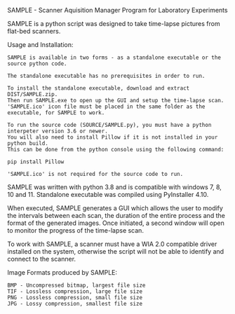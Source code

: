 SAMPLE - Scanner Aquisition Manager Program for Laboratory Experiments

SAMPLE is a python script was designed to take time-lapse pictures from flat-bed scanners.

Usage and Installation:
	
	SAMPLE is available in two forms - as a standalone executable or the source python code.
	
	The standalone executable has no prerequisites in order to run. 
	
	To install the standalone executable, download and extract DIST/SAMPLE.zip. 
	Then run SAMPLE.exe to open up the GUI and setup the time-lapse scan.
	'SAMPLE.ico' icon file must be placed in the same folder as the executable, for SAMPLE to work.
	
	To run the source code (SOURCE/SAMPLE.py), you must have a python interpeter version 3.6 or newer.
	You will also need to install Pillow if it is not installed in your python build.
	This can be done from the python console using the following command:
	
	pip install Pillow
	
	'SAMPLE.ico' is not required for the source code to run.
	
SAMPLE was written with python 3.8 and is compatible with windows 7, 8, 10 and 11.
Standalone executable was compiled using PyInstaller 4.10.

When executed, SAMPLE generates a GUI which allows the user to modify the intervals between each scan, 
the duration of the entire process and the format of the generated images.
Once initiated, a second window will open to monitor the progress of the time-lapse scan.

To work with SAMPLE, a scanner must have a WIA 2.0 compatible driver installed on the system,
otherwise the script will not be able to identify and connect to the scanner.

Image Formats produced by SAMPLE:

    BMP - Uncompressed bitmap, largest file size
    TIF - Lossless compression, large file size
    PNG - Lossless compression, small file size
    JPG - Lossy compression, smallest file size